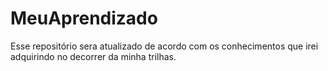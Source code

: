 # MeuAprendizado
 Esse repositório sera atualizado de acordo com os conhecimentos que irei adquirindo no decorrer da minha trilhas.
